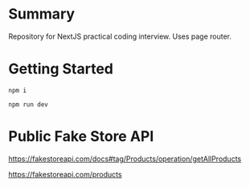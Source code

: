 # Summary

Repository for NextJS practical coding interview. Uses page router.

# Getting Started

`npm i`

`npm run dev`

# Public Fake Store API

https://fakestoreapi.com/docs#tag/Products/operation/getAllProducts

https://fakestoreapi.com/products
